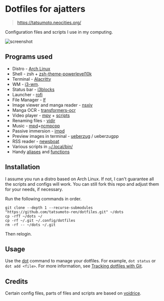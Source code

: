 # Dotfiles for ajatters

> https://tatsumoto.neocities.org/

Configuration files and scripts I use in my computing.

![screenshot](https://user-images.githubusercontent.com/69171671/151655369-699b6e83-e0ef-47e0-986e-be786717c917.png)

## Programs used

* Distro - [Arch Linux](https://archlinux.org/)
* Shell - zsh + [zsh-theme-powerlevel10k](https://archlinux.org/packages/community/x86_64/zsh-theme-powerlevel10k/)
* Terminal - [Alacritty](https://wiki.archlinux.org/title/Alacritty)
* WM - [i3-wm](https://archlinux.org/packages/community/x86_64/i3-wm/).
* Status bar - [i3blocks](https://archlinux.org/packages/community/x86_64/i3blocks/)
* Launcher - [rofi](https://archlinux.org/packages/community/x86_64/rofi/)
* File Manager - [lf](https://github.com/gokcehan/lf)
* Image viewer and manga reader - [nsxiv](https://wiki.archlinux.org/title/Sxiv)
* Manga OCR - [transformers-ocr](https://github.com/Ajatt-Tools/transformers_ocr)
* Video player - [mpv](https://wiki.archlinux.org/title/Mpv) + [scripts](https://github.com/search?q=topic%3Ampv+org%3AAjatt-Tools+fork%3Atrue&type=repositories)
* Renaming files - [vidir](https://aur.archlinux.org/packages/vidir)
* Music - [mpd](https://wiki.archlinux.org/title/Music_Player_Daemon)+[ncmpcpp](https://wiki.archlinux.org/title/Ncmpcpp)
* Passive immersion - [impd](https://github.com/Ajatt-Tools/impd)
* Preview images in terminal - [ueberzug](https://archlinux.org/packages/?name=ueberzug) / ueberzugpp
* RSS reader - [newsboat](https://wiki.archlinux.org/title/Newsboat)
* Various scripts in [~/.local/bin/](.local/bin)
* Handy [aliases](.config/shell/aliasrc) and [functions](.config/shell/functionrc)

## Installation

I assume you run a distro based on Arch Linux.
If not, I can't guarantee all the scripts and configs will work.
You can still fork this repo and adjust them for your needs, if necessary.

Run the following commands in order.

```
git clone --depth 1 --recurse-submodules "https://github.com/tatsumoto-ren/dotfiles.git" ~/dots
cp -rfT ~/dots ~/
cp -rf ~/.git ~/.config/dotfiles
rm -rf -- ~/dots ~/.git
```

Then relogin.

## Usage

Use the [dot](.config/shell/aliasrc#L56) command to manage your dotfiles.
For example, `dot status` or `dot add <file>`.
For more information, see
[Tracking dotfiles with Git](https://wiki.archlinux.org/title/Dotfiles#Tracking_dotfiles_directly_with_Git).

## Credits

Certain config files, parts of files and scripts are based on
[voidrice](https://github.com/LukeSmithxyz/voidrice).
